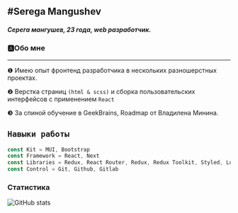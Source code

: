 ## #Serega Mangushev
   
##### Серега мангушев, 23 года, web разработчик.

### 🅰Обо мне
___
❶ Имею опыт фронтенд разработчика в нескольких разношерстных проектах.

❷ Верстка страниц ```(html & scss)``` и сборка пользовательских интерфейсов с применением ```React```

❸ За спиной обучение в GeekBrains, Roadmap от Владилена Минина.

`Навыки работы`
--
```js
const Kit = MUI, Bootstrap
const Framework = React, Next
const Libraries = Redux, React Router, Redux, Redux Toolkit, Styled, Luxon, React Transition Group
const Control = Git, Github, Gitlab
```

### Статистика

![GitHub stats](https://github-readme-stats.vercel.app/api?username=Binatik&show_icons=true&theme=radical)  



[vk]: https://vk.com/id269791339 
[code]: https://github.com/Binatik/Code
